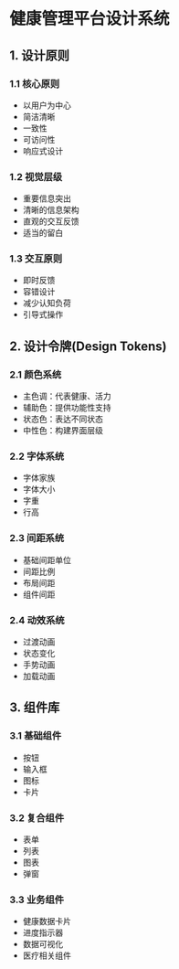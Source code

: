 # 健康管理平台设计系统

## 1. 设计原则

### 1.1 核心原则
- 以用户为中心
- 简洁清晰
- 一致性
- 可访问性
- 响应式设计

### 1.2 视觉层级
- 重要信息突出
- 清晰的信息架构
- 直观的交互反馈
- 适当的留白

### 1.3 交互原则
- 即时反馈
- 容错设计
- 减少认知负荷
- 引导式操作

## 2. 设计令牌(Design Tokens)

### 2.1 颜色系统
- 主色调：代表健康、活力
- 辅助色：提供功能性支持
- 状态色：表达不同状态
- 中性色：构建界面层级

### 2.2 字体系统
- 字体家族
- 字体大小
- 字重
- 行高

### 2.3 间距系统
- 基础间距单位
- 间距比例
- 布局间距
- 组件间距

### 2.4 动效系统
- 过渡动画
- 状态变化
- 手势动画
- 加载动画

## 3. 组件库

### 3.1 基础组件
- 按钮
- 输入框
- 图标
- 卡片

### 3.2 复合组件
- 表单
- 列表
- 图表
- 弹窗

### 3.3 业务组件
- 健康数据卡片
- 进度指示器
- 数据可视化
- 医疗相关组件 